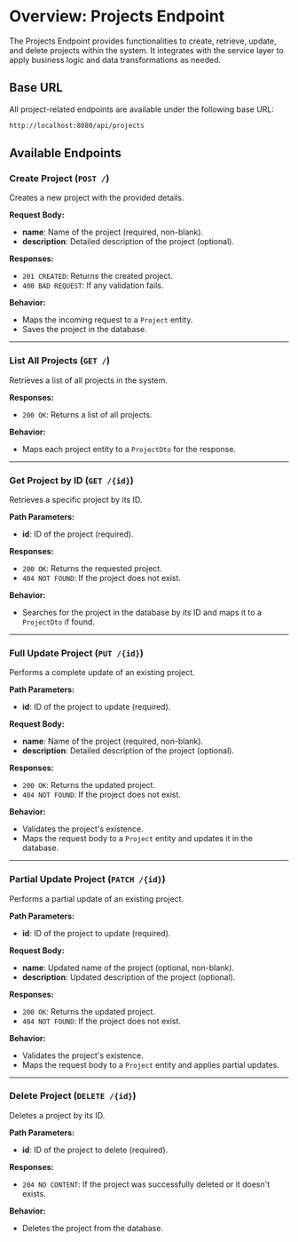 # Overview: Projects Endpoint

The Projects Endpoint provides functionalities to create, retrieve, update, and delete projects within the system. It integrates with the service layer to apply business logic and data transformations as needed.

## Base URL

All project-related endpoints are available under the following base URL:

```bash
http://localhost:8080/api/projects
```

## Available Endpoints

### **Create Project** (`POST /`)

Creates a new project with the provided details.

**Request Body:**

- **name**: Name of the project (required, non-blank).
- **description**: Detailed description of the project (optional).

**Responses:**

- `201 CREATED`: Returns the created project.
- `400 BAD REQUEST`: If any validation fails.

**Behavior:**

- Maps the incoming request to a `Project` entity.
- Saves the project in the database.

---

### **List All Projects** (`GET /`)

Retrieves a list of all projects in the system.

**Responses:**

- `200 OK`: Returns a list of all projects.

**Behavior:**

- Maps each project entity to a `ProjectDto` for the response.

---

### **Get Project by ID** (`GET /{id}`)

Retrieves a specific project by its ID.

**Path Parameters:**

- **id**: ID of the project (required).

**Responses:**

- `200 OK`: Returns the requested project.
- `404 NOT FOUND`: If the project does not exist.

**Behavior:**

- Searches for the project in the database by its ID and maps it to a `ProjectDto` if found.

---

### **Full Update Project** (`PUT /{id}`)

Performs a complete update of an existing project.

**Path Parameters:**

- **id**: ID of the project to update (required).

**Request Body:**

- **name**: Name of the project (required, non-blank).
- **description**: Detailed description of the project (optional).

**Responses:**

- `200 OK`: Returns the updated project.
- `404 NOT FOUND`: If the project does not exist.

**Behavior:**

- Validates the project's existence.
- Maps the request body to a `Project` entity and updates it in the database.

---

### **Partial Update Project** (`PATCH /{id}`)

Performs a partial update of an existing project.

**Path Parameters:**

- **id**: ID of the project to update (required).

**Request Body:**

- **name**: Updated name of the project (optional, non-blank).
- **description**: Updated description of the project (optional).

**Responses:**

- `200 OK`: Returns the updated project.
- `404 NOT FOUND`: If the project does not exist.

**Behavior:**

- Validates the project's existence.
- Maps the request body to a `Project` entity and applies partial updates.

---

### **Delete Project** (`DELETE /{id}`)

Deletes a project by its ID.

**Path Parameters:**

- **id**: ID of the project to delete (required).

**Responses:**

- `204 NO CONTENT`: If the project was successfully deleted or it doesn't exists.

**Behavior:**

- Deletes the project from the database.
